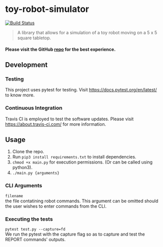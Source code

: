 # toy-robot-simulator

[![Build Status](https://travis-ci.com/harsilspatel/toy-robot-simulator.svg?token=yLgWGY7CNm621frWpHzZ&branch=master)](https://travis-ci.com/harsilspatel/toy-robot-simulator)

> A library that allows for a simulation of a toy robot moving on a 5 x 5 square tabletop.

#### Please visit the GitHub [repo](https://github.com/harsilspatel/toy-robot-simulator/) for the best experience.


## Development
### Testing
This project uses pytest for testing. 
Visit https://docs.pytest.org/en/latest/ to know more.

### Continuous Integration
Travis CI is employed to test the software updates. Please visit https://about.travis-ci.com/ for more information.

## Usage
1. Clone the repo.
2. Run `pip3 install requirements.txt` to install dependencies.
3. `chmod +x main.py` for execution permissions. (Or can be called using python3).
4. `./main.py {arguments}`

### CLI Arguments
`filename`</br> the file contatining robot commands. This argument can be omitted should the user wishes to enter commands from the CLI.

### Executing the tests
`pytest test.py --capture=fd` </br>
We run the pytest with the capture flag so as to capture and test the REPORT commands' outputs.
